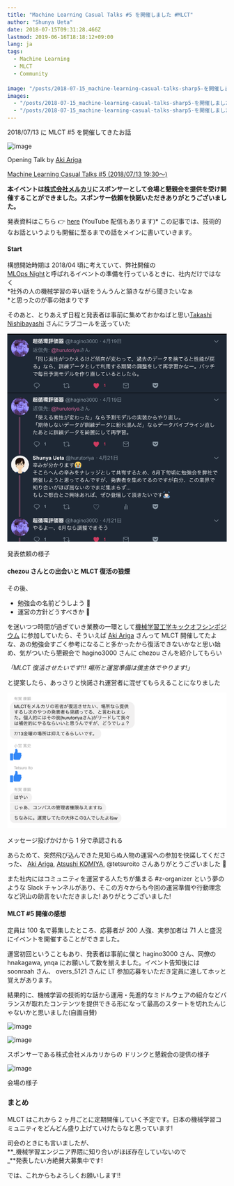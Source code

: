 ```yaml
---
title: "Machine Learning Casual Talks #5 を開催しました #MLCT"
author: "Shunya Ueta"
date: 2018-07-15T09:31:28.466Z
lastmod: 2019-06-16T18:18:12+09:00
lang: ja
tags:
  - Machine Learning
  - MLCT
  - Community

image: "/posts/2018-07-15_machine-learning-casual-talks-sharp5-を開催しました-sharpmlct/images/2.png"
images:
  - "/posts/2018-07-15_machine-learning-casual-talks-sharp5-を開催しました-sharpmlct/images/2.png"
  - "/posts/2018-07-15_machine-learning-casual-talks-sharp5-を開催しました-sharpmlct/images/3.png"
---
```


2018/07/13 に MLCT #5 を開催してきたお話

![image](https://cdn-images-1.medium.com/max/2560/0*1dV8jG3d-X98MN8_)

Opening Talk by [Aki Ariga](https://medium.com/u/d2572dc96c55)

[Machine Learning Casual Talks #5 (2018/07/13 19:30〜)](https://mlct.connpass.com/event/88797/)

**本イベントは**[**株式会社メルカリ**](https://about.mercari.com/)**にスポンサーとして会場と懇親会を提供を受け開催することができました。スポンサー依頼を快諾いただきありがとうございました。**

発表資料はこちら 👉 [here](https://mlct.connpass.com/event/88797/presentation/) (YouTube 配信もあります)\* この記事では、技術的なお話というよりも開催に至るまでの話をメインに書いていきます。

#### Start

構想開始時期は 2018/04 頃に考えていて、弊社開催の  
[MLOps Night](https://tech.mercari.com/entry/mercari-mlopsnight-1)と呼ばれるイベントの準備を行っているときに、社内だけではなく  
*社外の人の機械学習の辛い話をうんうんと頷きながら聞きたいなぁ  
*と思ったのが事の始まりです

そのあと、とりあえず日程と発表者は事前に集めておかねばと思い[Takashi Nishibayashi](https://medium.com/u/1f02a92f1898) さんにラブコールを送っていた

![image](/posts/2018-07-15_machine-learning-casual-talks-sharp5-を開催しました-sharpmlct/images/2.png)

発表依頼の様子

#### chezou さんとの出会いと MLCT 復活の狼煙

その後、

- 勉強会の名前どうしよう 🤔
- 運営の方針どうすべきか 🤔

を迷いつつ時間が過ぎていき業務の一環として[機械学習工学キックオフシンポジウム](https://mlxse.connpass.com/event/80439/) に参加していたら、そういえば [Aki Ariga](https://medium.com/u/d2572dc96c55) さんって MLCT 開催してたよな、あの勉強会すごく参考になること多かったから復活できないかなと思い始め、気がついたら懇親会で hagino3000 さんに chezou さんを紹介してもらい

_「MLCT 復活させたいです!!! 場所と運営準備は僕主体でやります!」_

と提案したら、あっさりと快諾され運営者に混ぜてもらえることになりました

![image](/posts/2018-07-15_machine-learning-casual-talks-sharp5-を開催しました-sharpmlct/images/3.png)

メッセージ投げかけから 1 分で承認される

あらためて、突然飛び込んできた見知らぬ人物の運営への参加を快諾してくださった、 [Aki Ariga](https://medium.com/u/d2572dc96c55), [Atsushi KOMIYA](https://medium.com/u/5b6d3ed50e13), @tetsuroito さんありがとうございました 🙇

また社内にはコミュニティを運営する人たちが集まる #z-organizer という夢のような Slack チャンネルがあり、そこの方々からも今回の運営準備や行動理念など沢山の助言をいただきました! ありがとうございました!

#### MLCT #5 開催の感想

定員は 100 名で募集したところ、応募者が 200 人強、実参加者は 71 人と盛況にイベントを開催することができました。

運営初回ということもあり、発表者は事前に僕と hagino3000 さん、同僚の hnakagawa, ynqa にお願いして数を揃えました。イベント告知後には soonraah さん、 overs_5121 さんに LT 参加応募をいただき定員に達してホッと覚えがあります。

結果的に、機械学習の技術的な話から運用・先進的なミドルウェアの紹介などバランスが取れたコンテンツを提供できる形になって最高のスタートを切れたんじゃないかと思いました(自画自賛)

![image](https://cdn-images-1.medium.com/max/600/0*CfmthEvRrsEYmXxu)

![image](https://cdn-images-1.medium.com/max/600/0*0mkGfXFZ8CspyovM)

スポンサーである株式会社メルカリからの ドリンクと懇親会の提供の様子

![image](https://cdn-images-1.medium.com/max/1200/0*XsCf8p2SILaQ6OOn)

会場の様子

### まとめ

MLCT はこれから 2 ヶ月ごとに定期開催していく予定です。日本の機械学習コミュニティをどんどん盛り上げていけたらなと思っています!

司会のときにも言いましたが、  
**_機械学習エンジニア界隈に知り合いがほぼ存在していないので  
_**発表したい方絶賛大募集中です!

では、これからもよろしくお願いします!!

